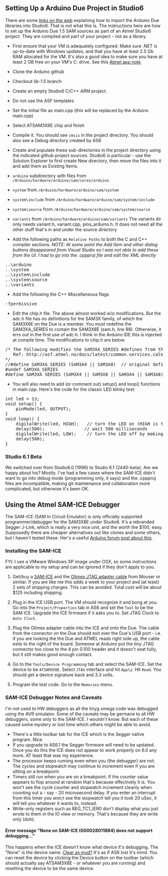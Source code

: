 ## Setting Up a Arduino Due Project in Studio6
There are some [links on the web](http://omarfrancisco.com/arduino-programing-using-atmel-studio-6-0/) explaining how to import the Arduino Due libraries into Studio6. That is not what this is. The instructions here are how to set up the Arduino Due 1.5 SAM sources as part of an Atmel Studio6 project. They are compiled and part of your project - not as a library.

* First ensure that your VM is adequately configured. Make sure .NET is up-to-date with Windows updates, and that you have at least 2.5 Gb RAM allocated for the VM. It's also a good idea to make sure you have at least 2 GB free on your VM's C: drive. See this [Atmel app note](http://www.atmel.com/Images/AtmelStudio-6.1.2440-beta-Readme.pdf)

* Clone the Arduino github

* Checkout lib-1.5 branch

* Create an empty Studio6 C/C++ ARM project.
 * Do not use the ASF templates
 * Set the initial file as main.cpp (this will be replaced by the Arduino main.cpp)
 * Select ATSAM3X8E chip and finish
 * Compile it. You should see `cmsis` in the project directory. You should also see a Debug directory created by AS6

* Create and populate these sub-directories in the project directory using the indicated github project sources. Studio6 is particular - use the Solution Explorer to first create New directory, then move the files into it and add them as Existing Items.  
 * `arduino` subdirectory with files from `/Arduino/hardware/arduino/sam/cores/arduino`
 * `system` from `/Arduino/hardware/arduino/sam/system`
 * `system\include` from `/Arduino/hardware/arduino/sam/system/include` 
 * `system\source` from `/Arduino/hardware/arduino/sam/system/source`
 * `variants` from `/Arduino/hardware/arduino/sam/variants` The variants dir only needs variant.h, variant.cpp, pins_arduino.h.  It does not need all the other stuff that's in and under the source directory

* Add the following paths as `Relative Paths` to both the C and C++ compiler sections. _NOTE: At some point the Add Item and other dialog buttons disappeared from Visual Studio so I was not able to add these from the UI. I had to go into the .cppproj file and edit the XML directly_
<pre>
..\arduino
..\system
..\system\include
..\system\source
..\variants
</pre>

* Add the following the C++ Miscellaneous flags
<pre>
-fpermissive
</pre>

* Edit the chip.h file. The above almost worked w/o modifications. But the adc.h file has no definitions for the SAM3X family, of which the SAM3X8E on the Due is a member. You must redefine the SAM3XA_SERIES to contain the SAM3X8E (sam.h, line 88). Otherwise, it errs out in the first use of adc.h. I think in the Arduino IDE this is injected at compile time. The modifications to chip.h are below.
<pre>
/* The following modifies the SAM3XA_SERIES #defines from the sam.h file to fix compilation problems
   Ref: http://asf.atmel.no/docs/latest/common.services.calendar.example2.stk600-rcuc3d/html/group__sam__part__macros__group.html
*/
//#define SAM3XA_SERIES (SAM3A4 || SAM3A8)	// original define in sam.h file
#undef SAM3XA_SERIES
#define SAM3XA_SERIES (SAM3X4 || SAM3X8 || SAM3A4 || SAM3A8)
</pre>

* You will also need to add (or comment out) setup() and loop() functions in main.cpp. Here's the code for the classic LED blinky test:
<pre>
int led = 13;
void setup() {
    pinMode(led, OUTPUT);
}
void loop() {
    digitalWrite(led, HIGH);   // turn the LED on (HIGH is the voltage level)
    delay(500);               // wait 500 milliseconds
    digitalWrite(led, LOW);    // turn the LED off by making the voltage LOW
    delay(500);
}
</pre>

### Studio 6.1 Beta
We switched over from Studio6.0 (1996) to Studio 6.1 (2440-beta). Are we happy about his? Mostly. I've had a few cases where the SAM-ICE didn't want to go into debug mode (programming only, it says) and the .cppproj files are incompatible, making git maintenance and collaboration more complicated, but otherwise it's been OK.

## Using the Atmel SAM-ICE Debugger
The SAM-ICE (SAM In Circuit Emulator) is only officially supported programmer/debugger for the SAM3X8E under Studio6. It's a rebranded Segger J-Link, which is really a very nice unit, and the worth the $100, easy. Supposedly there are cheaper alternatives out like clones and some others, but I haven't tested these. Her's a useful [Arduino forum post about this](http://arduino.cc/forum/index.php?topic=134907).

### Installing the SAM-ICE
FYI: I use a VMware Windows XP image under OSX, so some instructions are applicable to my setup and can be ignored if they don't apply to you.

1. Get/buy a [SAM-ICE](http://www.mouser.com/ProductDetail/Atmel/AT91SAM-ICE/?qs=%2fha2pyFaduiSLswSzKKMtBJl3sH6Dl%252bGzJZewU2eQFM%3d) and the [Olimex JTAG adapter cable](http://www.mouser.com/Search/ProductDetail.aspx?R=ARM-JTAG-20-10virtualkey63420000virtualkey909-ARM-JTAG-20-10) from Mouser or similar. If you are like me this adds a week to your project and (at least) 2 sets of shipping charges. This can be avoided. Total cost will be about $125 including shipping. 

2. Plug in the ICE USB port. The VM should recognize it and bong at you. Go into the `Project/Properties` tab in AS6 and set the `Tool` to be the SAM ICE. Upgrade the ICE firmware if it asks you to. Set JTAG Clock to `Auto Clock`.

3. Plug the Olimex adapter cable into the ICE and onto the Due. The cable from the connector on the Due should exit over the Due's USB port - i.e. if you are looking the the Due and ATMEL reads right side up, the cable exits to the right of the board. Someone at Arduino put the tiny JTAG connector too close to the 4 pin 0.100 header and it doesn't seat fully, but it still makes good enough contact.

4. Go to the `Tools/Device Programming` tab and select the SAM-ICE. Set the device to be `ATSAM3X8E`. Select `JTAG` interface and hit `Apply`. Hit `Read`. You should get a device signature back and 3.3 volts.

5. Program the test code. Go to the `Memories` menu.

### SAM-ICE Debugger Notes and Caveats
I'm not used to HW debuggers as all the tinyg xmega code was debugged using the AVR simulator. Some of the caveats may be germane to all HW debuggers, some only to the SAM-ICE. I wouldn't know. But each of these caused some mystery or lost time which others might be able to avoid.
* There's a little toolbar tab for the ICE which is the Segger native program. Nice.
* If you upgrade to AS6.1 the Segger firmware will need to be updated. Once you do this the ICE does not appear to work properly on 6.0 any more. AT least that was my experience.
* The processor keeps running even when you (the debugger) are not. The cycles and stopwatch may continue to increment even if you are sitting on a breakpoint.
* Timers still run when you are on a breakpoint. If the counter value appears to flop around at random that's because effectively it is. You won't see the cycle counter and stopwatch increment cleanly when counting out a - say - 20 microsecond delay. If you enter an interrupt from this timer you won;t see the stopwatch tell you it took 20 uSec, it will tell you whatever it wants to, instead.
* Write-only registers such as REG_TC1_IER0 don't display what you just wrote to them in the IO view or memory. That's because they are write only (doh). 

#### Error message "None on SAM-ICE (000028011884) does not support debugging..."
This happens when the ICE doesn't know what device it's debugging. The "None" is the device name. [Clear as mud?](http://www.avrfreaks.net/index.php?name=PNphpBB2&file=printview&t=125017&start=0) It's as if AS6 lost it's mind. You can reset the device by clicking the Device button on the toolbar (which should actually say ATSAM3X8E - or whatever you are running) and resetting the device to be the same device.